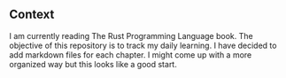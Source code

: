 ## Context
I am currently reading The Rust Programming Language book. The objective of this repository is to track my daily learning. I have decided to add markdown files for each chapter. I might come up with a more organized way but this looks like a good start.
